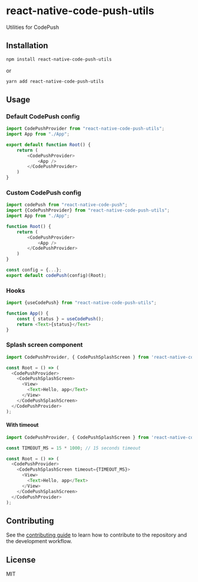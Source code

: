 # react-native-code-push-utils

Utilities for CodePush

## Installation

```sh
npm install react-native-code-push-utils
```
or
```sh
yarn add react-native-code-push-utils
```

## Usage

### Default CodePush config
```js
import CodePushProvider from "react-native-code-push-utils";
import App from "./App";

export default function Root() {
    return (
        <CodePushProvider>
            <App />
        </CodePushProvider>
    )
}
```

### Custom CodePush config
```js
import codePush from "react-native-code-push";
import {CodePushProvider} from "react-native-code-push-utils";
import App from "./App";

function Root() {
    return (
        <CodePushProvider>
            <App />
        </CodePushProvider>
    )
}

const config = {...};
export default codePush(config)(Root);
```

### Hooks
```js
import {useCodePush} from "react-native-code-push-utils";

function App() {
    const { status } = useCodePush();
    return <Text>{status}</Text>
}
```

### Splash screen component
```js
import CodePushProvider, { CodePushSplashScreen } from 'react-native-code-push-utils';

const Root = () => (
  <CodePushProvider>
    <CodePushSplashScreen>
      <View>
        <Text>Hello, app</Text>
      </View>
    </CodePushSplashScreen>
  </CodePushProvider>
);
```

#### With timeout
```js
import CodePushProvider, { CodePushSplashScreen } from 'react-native-code-push-utils';

const TIMEOUT_MS = 15 * 1000; // 15 seconds timeout

const Root = () => (
  <CodePushProvider>
    <CodePushSplashScreen timeout={TIMEOUT_MS}>
      <View>
        <Text>Hello, app</Text>
      </View>
    </CodePushSplashScreen>
  </CodePushProvider>
);
```

## Contributing

See the [contributing guide](CONTRIBUTING.md) to learn how to contribute to the repository and the development workflow.

## License

MIT

